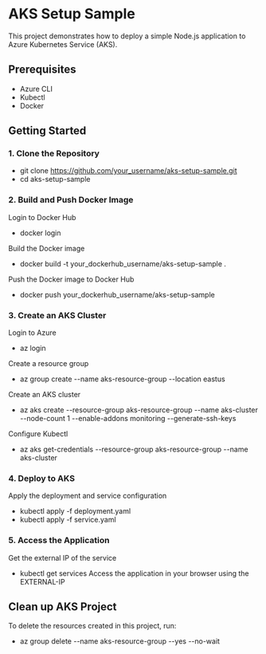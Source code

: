 # AKS Setup Sample
This project demonstrates how to deploy a simple Node.js application to Azure Kubernetes Service (AKS).

## Prerequisites

- Azure CLI
- Kubectl
- Docker

## Getting Started

### 1. Clone the Repository

- git clone https://github.com/your_username/aks-setup-sample.git
- cd aks-setup-sample

### 2. Build and Push Docker Image

Login to Docker Hub
- docker login

Build the Docker image
- docker build -t your_dockerhub_username/aks-setup-sample .

Push the Docker image to Docker Hub
- docker push your_dockerhub_username/aks-setup-sample

### 3. Create an AKS Cluster

Login to Azure
- az login

Create a resource group
- az group create --name aks-resource-group --location eastus

Create an AKS cluster
- az aks create --resource-group aks-resource-group --name aks-cluster --node-count 1 --enable-addons monitoring --generate-ssh-keys

Configure Kubectl
- az aks get-credentials --resource-group aks-resource-group --name aks-cluster

### 4. Deploy to AKS

Apply the deployment and service configuration
- kubectl apply -f deployment.yaml
- kubectl apply -f service.yaml

### 5. Access the Application

Get the external IP of the service
- kubectl get services
Access the application in your browser using the EXTERNAL-IP

## Clean up AKS Project

To delete the resources created in this project, run:
- az group delete --name aks-resource-group --yes --no-wait
